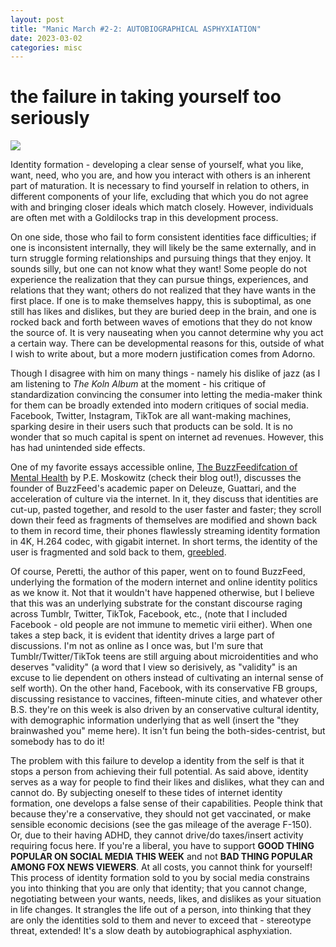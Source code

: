 ```yaml
---
layout: post
title: "Manic March #2-2: AUTOBIOGRAPHICAL ASPHYXIATION"
date: 2023-03-02
categories: misc
---
```


# the failure in taking yourself too seriously

<img src="https://hjelfman.com/mm2.jpeg" style="max-width: 100%">

Identity formation - developing a clear sense of yourself, what you like, want, need, who you are, and how you interact with others is an inherent part of maturation. It is necessary to find yourself in relation to others, in different components of your life, excluding that which you do not agree with and bringing closer ideals which match closely. However, individuals are often met with a Goldilocks trap in this development process.

On one side, those who fail to form consistent identities face difficulties; if one is inconsistent internally, they will likely be the same externally, and in turn struggle forming relationships and pursuing things that they enjoy. It sounds silly, but one can not know what they want! Some people do not experience the realization that they can pursue things, experiences, and relations that they want; others do not realized that they have wants in the first place. If one is to make themselves happy, this is suboptimal, as one still has likes and dislikes, but they are buried deep in the brain, and one is rocked back and forth between waves of emotions that they do not know the source of. It is very nauseating when you cannot determine why you act a certain way. There can be developmental reasons for this, outside of what I wish to write about, but a more modern justification comes from Adorno.

Though I disagree with him on many things - namely his dislike of jazz (as I am listening to *The Koln Album* at the moment - his critique of standardization convincing the consumer into letting the media-maker think for them can be broadly extended into modern critiques of social media. Facebook, Twitter, Instagram, TikTok are all want-making machines, sparking desire in their users such that products can be sold. It is no wonder that so much capital is spent on internet ad revenues. However, this has had unintended side effects.

One of my favorite essays accessible online, <a href="https://mentalhellth.xyz/p/the-buzzfeed-ification-of-mental">The BuzzFeedifcation of Mental Health</a> by P.E. Moskowitz (check their blog out!), discusses the founder of BuzzFeed's academic paper on Deleuze, Guattari, and the acceleration of culture via the internet. In it, they discuss that identities are cut-up, pasted together, and resold to the user faster and faster; they scroll down their feed as fragments of themselves are modified and shown back to them in record time, their phones flawlessly streaming identity formation in 4K, H.264 codec, with gigabit internet. In short terms, the identity of the user is fragmented and sold back to them, <a href="https://en.wikipedia.org/wiki/Greeble">greebled</a>. 

Of course, Peretti, the author of this paper, went on to found BuzzFeed, underlying the formation of the modern internet and online identity politics as we know it. Not that it wouldn't have happened otherwise, but I believe that this was an underlying substrate for the constant discourse raging across Tumblr, Twitter, TikTok, Facebook, etc., (note that I included Facebook - old people are not immune to memetic virii either). When one takes a step back, it is evident that identity drives a large part of discussions. I'm not as online as I once was, but I'm sure that Tumblr/Twitter/TikTok teens are still arguing about microidentities and who deserves "validity" (a word that I view so derisively, as "validity" is an excuse to lie dependent on others instead of cultivating an internal sense of self worth). On the other hand, Facebook, with its conservative FB groups, discussing resistance to vaccines, fifteen-minute cities, and whatever other B.S. they're on this week is also driven by an conservative cultural identity, with demographic information underlying that as well (insert the "they brainwashed you" meme here). It isn't fun being the both-sides-centrist, but somebody has to do it!

The problem with this failure to develop a identity from the self is that it stops a person from achieving their full potential. As said above, identity serves as a way for people to find their likes and dislikes, what they can and cannot do. By subjecting oneself to these tides of internet identity formation, one develops a false sense of their capabilities. People think that because they're a conservative, they should not get vaccinated, or make sensible economic decisions (see the gas mileage of the average F-150). Or, due to their having ADHD, they cannot drive/do taxes/insert activity requiring focus here. If you're a liberal, you have to support __GOOD THING POPULAR ON SOCIAL MEDIA THIS WEEK__ and not __BAD THING POPULAR AMONG FOX NEWS VIEWERS__. At all costs, you cannot think for yourself! This process of identity formation sold to you by social media constrains you into thinking that you are only that identity; that you cannot change, negotiating between your wants, needs, likes, and dislikes as your situation in life changes. It strangles the life out of a person, into thinking that they are only the identities sold to them and never to exceed that - stereotype threat, extended! It's a slow death by autobiographical asphyxiation.
